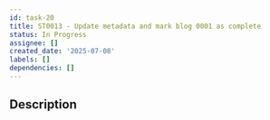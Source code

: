 ```yaml
---
id: task-20
title: ST0013 - Update metadata and mark blog 0001 as complete
status: In Progress
assignee: []
created_date: '2025-07-08'
labels: []
dependencies: []
---
```


## Description

